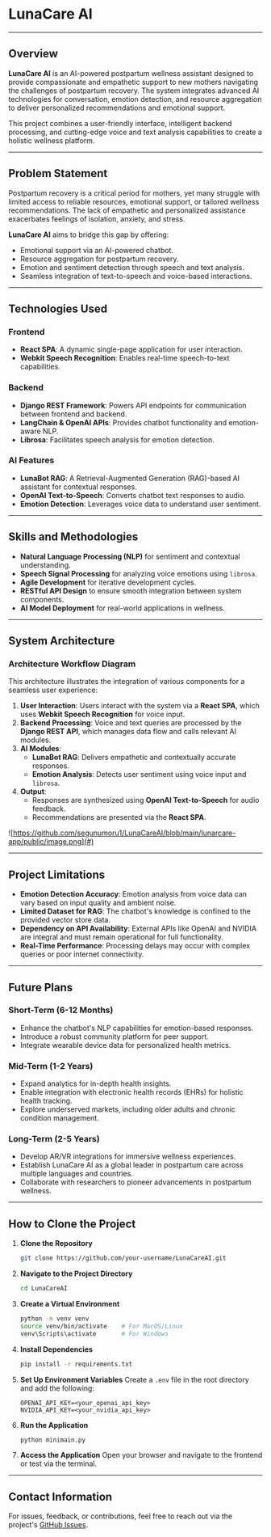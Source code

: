 # **LunaCare AI**

---

## **Overview**

**LunaCare AI** is an AI-powered postpartum wellness assistant designed to provide compassionate and empathetic support to new mothers navigating the challenges of postpartum recovery. The system integrates advanced AI technologies for conversation, emotion detection, and resource aggregation to deliver personalized recommendations and emotional support. 

This project combines a user-friendly interface, intelligent backend processing, and cutting-edge voice and text analysis capabilities to create a holistic wellness platform.

---

## **Problem Statement**

Postpartum recovery is a critical period for mothers, yet many struggle with limited access to reliable resources, emotional support, or tailored wellness recommendations. The lack of empathetic and personalized assistance exacerbates feelings of isolation, anxiety, and stress. 

**LunaCare AI** aims to bridge this gap by offering:
- Emotional support via an AI-powered chatbot.
- Resource aggregation for postpartum recovery.
- Emotion and sentiment detection through speech and text analysis.
- Seamless integration of text-to-speech and voice-based interactions.

---

## **Technologies Used**

### **Frontend**
- **React SPA**: A dynamic single-page application for user interaction.
- **Webkit Speech Recognition**: Enables real-time speech-to-text capabilities.

### **Backend**
- **Django REST Framework**: Powers API endpoints for communication between frontend and backend.
- **LangChain & OpenAI APIs**: Provides chatbot functionality and emotion-aware NLP.
- **Librosa**: Facilitates speech analysis for emotion detection.

### **AI Features**
- **LunaBot RAG**: A Retrieval-Augmented Generation (RAG)-based AI assistant for contextual responses.
- **OpenAI Text-to-Speech**: Converts chatbot text responses to audio.
- **Emotion Detection**: Leverages voice data to understand user sentiment.

---

## **Skills and Methodologies**

- **Natural Language Processing (NLP)** for sentiment and contextual understanding.
- **Speech Signal Processing** for analyzing voice emotions using `librosa`.
- **Agile Development** for iterative development cycles.
- **RESTful API Design** to ensure smooth integration between system components.
- **AI Model Deployment** for real-world applications in wellness.

---

## **System Architecture**

### **Architecture Workflow Diagram**

This architecture illustrates the integration of various components for a seamless user experience:

1. **User Interaction**: Users interact with the system via a **React SPA**, which uses **Webkit Speech Recognition** for voice input.
2. **Backend Processing**: Voice and text queries are processed by the **Django REST API**, which manages data flow and calls relevant AI modules.
3. **AI Modules**:
   - **LunaBot RAG**: Delivers empathetic and contextually accurate responses.
   - **Emotion Analysis**: Detects user sentiment using voice input and `librosa`.
4. **Output**:
   - Responses are synthesized using **OpenAI Text-to-Speech** for audio feedback.
   - Recommendations are presented via the **React SPA**.

![https://github.com/segunumoru1/LunaCareAI/blob/main/lunarcare-app/public/image.png](#)

---

## **Project Limitations**

- **Emotion Detection Accuracy**: Emotion analysis from voice data can vary based on input quality and ambient noise.
- **Limited Dataset for RAG**: The chatbot's knowledge is confined to the provided vector store data.
- **Dependency on API Availability**: External APIs like OpenAI and NVIDIA are integral and must remain operational for full functionality.
- **Real-Time Performance**: Processing delays may occur with complex queries or poor internet connectivity.

---

## **Future Plans**

### **Short-Term (6-12 Months)**
- Enhance the chatbot's NLP capabilities for emotion-based responses.
- Introduce a robust community platform for peer support.
- Integrate wearable device data for personalized health metrics.

### **Mid-Term (1-2 Years)**
- Expand analytics for in-depth health insights.
- Enable integration with electronic health records (EHRs) for holistic health tracking.
- Explore underserved markets, including older adults and chronic condition management.

### **Long-Term (2-5 Years)**
- Develop AR/VR integrations for immersive wellness experiences.
- Establish LunaCare AI as a global leader in postpartum care across multiple languages and countries.
- Collaborate with researchers to pioneer advancements in postpartum wellness.

---

## **How to Clone the Project**

1. **Clone the Repository**
   ```bash
   git clone https://github.com/your-username/LunaCareAI.git
   ```
2. **Navigate to the Project Directory**
   ```bash
   cd LunaCareAI
   ```
3. **Create a Virtual Environment**
   ```bash
   python -m venv venv
   source venv/bin/activate    # For MacOS/Linux
   venv\Scripts\activate       # For Windows
   ```
4. **Install Dependencies**
   ```bash
   pip install -r requirements.txt
   ```
5. **Set Up Environment Variables**
   Create a `.env` file in the root directory and add the following:
   ```env
   OPENAI_API_KEY=<your_openai_api_key>
   NVIDIA_API_KEY=<your_nvidia_api_key>
   ```
6. **Run the Application**
   ```bash
   python minimain.py
   ```
7. **Access the Application**
   Open your browser and navigate to the frontend or test via the terminal.

---

## **Contact Information**
For issues, feedback, or contributions, feel free to reach out via the project's [GitHub Issues](https://github.com/your-username/LunaCareAI/issues).
